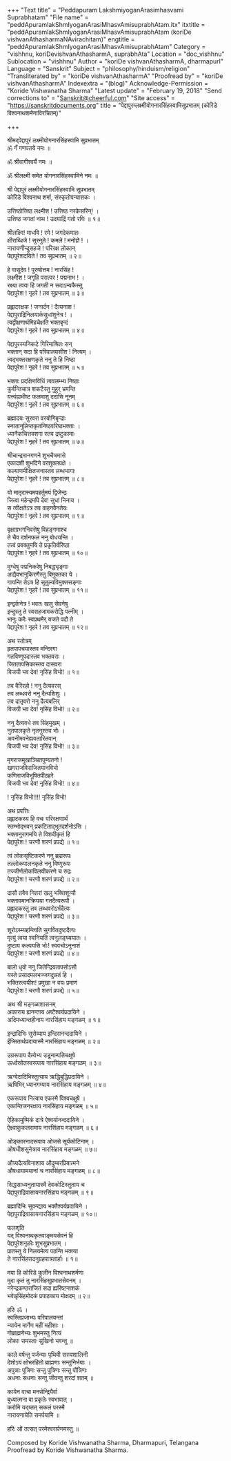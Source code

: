 +++
"Text title" = "Peddapuram LakshmiyoganArasimhasvami Suprabhatam"
"File name" = "peddApuramlakShmIyoganArasiMhasvAmisuprabhAtam.itx"
itxtitle = "peddApuramlakShmIyoganArasiMhasvAmisuprabhAtam (koriDe vishvanAthasharmaNAvirachitam)"
engtitle = "peddApuramlakShmIyoganArasiMhasvAmisuprabhAtam"
Category = "vishhnu, koriDevishvanAthasharmA, suprabhAta"
Location = "doc_vishhnu"
Sublocation = "vishhnu"
Author = "koriDe vishvanAthasharmA, dharmapurI"
Language = "Sanskrit"
Subject = "philosophy/hinduism/religion"
"Transliterated by" = "koriDe vishvanAthasharmA"
"Proofread by" = "koriDe vishvanAthasharmA"
Indexextra = "(blog)"
Acknowledge-Permission = "Koride Vishwanatha Sharma"
"Latest update" = "February 19, 2018"
"Send corrections to" = "Sanskrit@cheerful.com"
"Site access" = "https://sanskritdocuments.org"
title = "पेद्दापुरम्लक्ष्मीयोगनारसिंहस्वामिसुप्रभातम् (कोरिडे विश्वनाथशर्मणाविरचितम्)"

+++
  
 श्रीमद्पेद्दापुरं लक्ष्मीयोगनारसिंहस्वामि सुप्रभातम्   
ॐ गँ गणपतये नमः ॥  
  
ॐ श्रीवागीश्वर्यै नमः ॥  
  
ॐ श्रीलक्ष्मी समेत योगनारसिंहस्वामिने नमः ॥  
  
श्री पेद्दापुरं लक्ष्मीयोगनारसिंहस्वामि सुप्रभातम्  
कोरिडे विश्वनाथ शर्मा, संस्कृतोपन्यासकः ।  
  
उत्तिष्ठोत्तिष्ठ लक्ष्मीश !  उत्तिष्ठ नरकेसरिन्! ।  
उत्तिष्ठ जगतां नाथ ! उदयाद्रिं गतो रविः ॥ १॥  
  
श्रीलक्ष्मि! माधवि ! रमे ! जगदेकमातः  
क्षीराब्धिजे ! सुरनुते ! कमले ! मनोज्ञे ! ।  
नारायणीन्दुसहजे ! परिरक्ष लोकान्  
पेद्दापुरेशदयिते ! तव सुप्रभातम् ॥ २॥  
  
हे वासुदेव ! पुरुषोत्तम ! नारसिंह !  
लक्ष्मीश ! जगृहि परात्पर ! पद्मनाभ ! ।  
रक्ष्या त्वया हि जगती न सदाऽन्यकैस्तु  
पेद्दापुरेश ! नृहरे ! तव सुप्रभातम् ॥ ३॥  
  
प्रह्लादरक्षक ! जनार्दन ! दैत्यनाश !  
पेद्दापुराद्रिनिलयार्कसुधांशुनेत्र ! ।  
त्वद्वीक्षणार्थमिहचेक्षति भक्तबृन्दं  
पेद्दापुरेश ! नृहरे ! तव सुप्रभातम् ॥ ४॥  
  
पेद्दापुरस्यनिकटे गिरिमाश्रितः सन्  
भक्तान् सदा हि परिपालयसीश ! नित्यम् ।  
त्वद्भक्तरक्षणकृते ननु ते हि निष्ठा  
पेद्दापुरेश ! नृहरे ! तव सुप्रभातम् ॥ ५॥  
  
भक्ताः प्रदक्षिणविधिं त्ववलम्भ्य निष्ठाः  
कुर्वन्तिचात्र शकटैस्तु मुहुर् भ्रमन्ति  
यत्त्वंह्यभीष्ट फलमाशु ददासि नूनम्  
पेद्दापुरेश ! नृहरे ! तव सुप्रभातम् ॥ ६॥  
  
ब्रह्मादयः सुरवरा वरयोगिबृन्दाः  
स्नातानुलिप्तकृतनिष्ठवरिष्ठभक्ताः ।  
ध्यानैकचित्तवशगा स्तव द्रष्टुकामाः  
पेद्दापुरेश ! नृहरे ! तव सुप्रभातम् ॥ ७॥  
  
श्रीचान्द्रमानगणने शुभचैत्रमासे  
एकादशी शुभदिने वरशुक्लपक्षे ।  
कल्याणमीक्षितजनास्तव लब्धभागाः  
पेद्दापुरेश ! नृहरे ! तव सुप्रभातम् ॥ ८॥  
  
यो मातृदास्यमपहर्तुमयं द्विजेन्द्रः  
जित्वा महेन्द्रमपि देव! सुधां निनाय ।  
स त्वीक्षतेऽत्र तव वाहनवैनतेयः  
पेद्दापुरेश ! नृहरे ! तव सुप्रभातम् ॥ ९॥  
  
वृक्षाग्रभगनिवसेषु विहङ्गमाश्च  
ते चैव दर्शनफलं ननु बोधयन्ति ।  
तत्वं प्रवक्तुमयि ते प्रकृतिर्वरिष्ठा  
पेद्दापुरेश ! नृहरे ! तव सुप्रभातम् ॥ १०॥  
  
मुग्धेषु पद्मनिकरेषु निबद्धभृङ्गाः  
अद्यैवभानुकिरणैस्तु विमुक्तका ये ।  
गायन्ति तेऽत्र हि सुतुल्यविमुक्तसङ्गाः  
पेद्दापुरेश ! नृहरे ! तव सुप्रभातम् ॥ ११॥  
  
इन्द्वर्कनेत्र ! भवतः खलु सेवनेषु  
इन्दुस्तु ते स्वसहजामकरोद्धि पत्नीम् ।  
भानुः करैः स्वप्रथमैर् यजते पदौ ते  
पेद्दापुरेश ! नृहरे ! तव सुप्रभातम् ॥ १२॥  
  
अथ स्तोत्रम्  
हृतपापचयास्तव मन्दिरगा  
गतविष्णुपदास्तव भक्तवराः ।  
जिततापसिकास्तव दासवरा  
विजयी भव देव! नृसिंह विभो! ॥ १॥  
  
तव वैरिरहो ! ननु दैत्यवरस्  
तव लब्धवरो ननु दैत्यशिशुः ।  
तव दातृवरो ननु दैत्यबलिर्  
विजयी भव देव! नृसिंह विभो! ॥ २॥  
  
ननु दैत्यवधे तव सिंहमुखम् ।  
नुतपालकृते नृतनुस्तव भोः ।  
अवनीमवनेह्यवतारितवान्  
विजयी भव देव! नृसिंह विभो! ॥ ३॥  
  
मृगराजमुखाञ्चितपुण्यतनो !  
खगराजविराजितयानविभो  
फणिराजविभूषितपीठहरे  
विजयी भव देव! नृसिंह विभो! ॥ ४॥  
  
! नृसिंह विभो!!!! नृसिंह विभो!  
  
अथ प्रपत्तिः  
प्रह्लादकस्य हि वचः परिरक्षणार्थं  
स्तम्भोद्भवन् प्रकटिताद्भुतदर्शनोऽसि ।  
भक्तानुरागमयि ते विशदीकृतं हि  
पेद्दापुरेश ! चरणौ शरणं प्रपद्ये ॥ १॥  
  
त्वं लोकसृष्टिकरणे ननु ब्रह्मरूपः  
तल्लोकपालनकृते ननु  विष्णुरूपः  
तज्जीर्णलोकविलयीकरणे च रुद्रः  
पेद्दापुरेश ! चरणौ शरणं प्रपद्ये ॥ २॥  
  
दासौ तवैव नितरां खलु भक्तिशून्यौ  
भक्तावमानक्रियया गतदैत्यरूपौ ।  
प्रह्लादकस्तु तव लब्धवरोऽर्भदैत्यः  
पेद्दापुरेश ! चरणौ शरणं प्रपद्ये ॥ ३॥  
  
शूरोऽस्म्यहन्त्विति सुगर्वितदुष्टदैत्यः  
मृत्युं त्वया स्वनियतिं त्वनुलङ्घ्ययातः ।  
दुष्टाय कल्पयसि भोः! स्ववचोऽनुनाशं  
पेद्दापुरेश ! चरणौ शरणं प्रपद्ये ॥ ४॥  
  
बालो धृवो ननु जितेन्द्रियतापसोऽसौ  
यस्ते प्रसादमलभज्जगदुन्नतं हि ।  
भक्तिस्त्वयीश! प्रमुखा न वयः प्रमाणं  
पेद्दापुरेश ! चरणौ शरणं प्रपद्ये ॥ ५॥  
  
अथ श्री मङ्गळाशासनम्  
अकाराय ह्यनन्ताय अष्टैश्वर्यप्रदायिने ।  
अदिमध्यान्तहीनाय नारसिंहाय मङ्गळम् ॥ १॥  
  
इन्द्रादिभिः सुसेव्याय इन्दिरानन्ददायिने ।  
ईप्सितार्थप्रदायास्मै नारसिंहाय मङ्गळम् ॥ २॥  
  
उग्ररूपाय दैत्येभ्य उडूनाम्पतिचक्षुषे  
ऊर्ध्वस्रोतस्वरूपाय नारसिंहाय मङ्गळम् ॥ ३॥  
  
ऋग्वेदादिभिस्तुत्याय ऋद्धिबुद्धिप्रदायिने ।  
ऋषिभिर् ध्यानगम्याय नारसिंहाय मङ्गळम् ॥ ४॥  
  
एकरूपाय नित्याय एकस्मै विश्वचक्षुषे ।  
एकान्तिजनरक्षाय नारसिंहाय मङ्गळम् ॥ ५॥  
  
ऐहिकामुष्मिकं दात्रे ऐश्वर्यानन्ददायिने ।  
ऐक्ष्वाकुकलरामाय नारसिंहाय मङ्गळम् ॥ ६॥  
  
ओङ्कारनादरूपाय ओजसे सूर्यकोटिनाम् ।  
ओषधीशसुनेत्राय  नारसिंहाय मङ्गळम् ॥ ७॥  
  
औग्र्यदैत्यविनाशाय औदुम्बरप्रियात्मने  
औषधायामयानां च नारसिंहाय मङ्गळम् ॥ ८॥  
  
सिद्धसाध्यनुतायास्मै देवकोटिस्तुताय च  
पेद्दापुराद्रिवासायनारसिंहाय मङ्गळम् ॥ ९॥  
  
ब्रह्मादिभिः सुवन्द्याय भक्तैश्वर्यप्रदायिने ।  
पेद्दापुराद्रिवासायनारसिंहाय मङ्गळम् ॥ १०॥  
  
फलशृति  
यद् विश्वनाथकृतवाङ्मयसेवनं हि  
पेद्दापुरेशनृहरेः शुभसुप्रभातम् ।  
प्रातस्तु ये निलयमेत्य पठन्ति भक्त्या  
ते नारसिंहसदनुग्रहपात्रतार्हाः ॥ १॥  
  
मया हि कोरिडे कुलीन विश्वनाथशर्मणा  
मुदा कृतं तु नारसिंहसुप्रभातसेवनम् ।  
नरेन्द्रकण्ठराजितं सदा ह्यरिष्टनाशकं  
भवेन्नृसिंहमोदकं प्रपाठकाय मोक्षदम् ॥ २॥  
  
हरिः ॐ ।  
स्वस्तिप्रजाभ्यः परिपालयन्तां  
न्यायेन मार्गेण महीं महीशाः ।  
गोब्राह्मणेभ्यः शुभमस्तु नित्यं  
लोकाः समस्ताः सुखिनो भवन्तु ॥  
  
काले वर्षन्तु पर्जन्याः पृथिवी सस्यशालिनी  
देशोऽयं क्षोभरहितो ब्राह्मणाः सन्तुनिर्भयाः ।  
अपुत्राः पुत्रिणः सन्तु पुत्रिणः सन्तु पौत्रिणः  
अधनाः सधनाः सन्तु जीवन्तु शरदां शतम् ॥  
  
कायेन वाचा मनसेन्द्रियैर्वा  
बुध्यात्मना वा प्रकृतेः स्वभावात् ।  
करोमि यद्य्तत् सकलं परस्मै  
नारायणायेति समर्पयामि ॥  
  
हरिः ओं तत्सत् परमेश्वरार्पणमस्तु ॥  
  
  
Composed by Koride Vishwanatha Sharma, Dharmapuri, Telangana  
Proofread by Koride Vishwanatha Sharma.  
  
